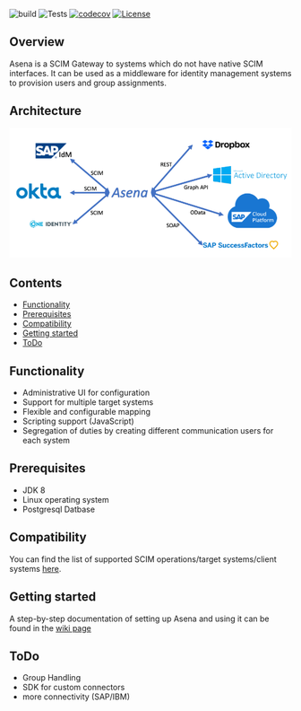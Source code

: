 ![build](https://github.com/exAphex/asena/workflows/build/badge.svg) ![Tests](https://github.com/exAphex/asena/workflows/Tests/badge.svg) [![codecov](https://codecov.io/gh/exAphex/asena/branch/master/graph/badge.svg?token=P1IZLIO13A)](https://codecov.io/gh/exAphex/asena) [![License](https://img.shields.io/badge/License-Apache%202.0-blue.svg)](https://opensource.org/licenses/Apache-2.0)
## Overview

Asena is a SCIM Gateway to systems which do not have native SCIM interfaces. It can be used as a middleware for identity management systems to provision users and group assignments.

## Architecture
![image](https://raw.githubusercontent.com/exAphex/asena/master/assets/architecture.png)



## Contents
- [Functionality](#functionality)
- [Prerequisites](#prerequisites)
- [Compatibility](#compatibility)
- [Getting started](#getting-started)
- [ToDo](#todo)

## Functionality
* Administrative UI for configuration
* Support for multiple target systems
* Flexible and configurable mapping
* Scripting support (JavaScript)
* Segregation of duties by creating different communication users for each system

## Prerequisites
* JDK 8
* Linux operating system
* Postgresql Datbase

## Compatibility
You can find the list of supported SCIM operations/target systems/client systems [here](https://github.com/exAphex/asena/wiki/Compatibility).

## Getting started
A step-by-step documentation of setting up Asena and using it can be found in the [wiki page](https://github.com/exAphex/asena/wiki/Getting-started)

## ToDo
* Group Handling
* SDK for custom connectors
* more connectivity (SAP/IBM)
